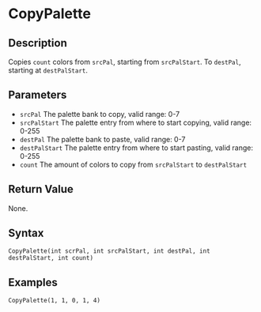 # CopyPalette

## Description
Copies `count` colors from `srcPal`, starting from `srcPalStart`. To `destPal`, starting at `destPalStart`.

## Parameters
- `srcPal`
The palette bank to copy, valid range: 0-7
- `srcPalStart`
The palette entry from where to start copying, valid range: 0-255
- `destPal`
The palette bank to paste, valid range: 0-7
- `destPalStart`
The palette entry from where to start pasting, valid range: 0-255
- `count`
The amount of colors to copy from `srcPalStart` to `destPalStart`

## Return Value
None.

## Syntax
```CopyPalette(int scrPal, int srcPalStart, int destPal, int destPalStart, int count)```

## Examples
```CopyPalette(1, 1, 0, 1, 4)```